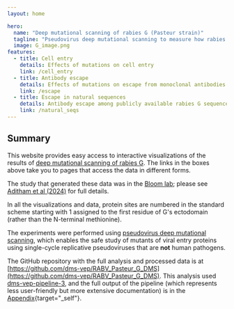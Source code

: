 ```yaml
---
layout: home

hero:
  name: "Deep mutational scanning of rabies G (Pasteur strain)"
  tagline: "Pseudovirus deep mutational scanning to measure how rabies G mutations affect cell entry and escape from a panel of monoclonal antibodies"
  image: G_image.png
features:
  - title: Cell entry
    details: Effects of mutations on cell entry
    link: /cell_entry
  - title: Antibody escape
    details: Effects of mutations on escape from monoclonal antibodies
    link: /escape
  - title: Escape in natural sequences
    details: Antibody escape among publicly available rabies G sequences
    link: /natural_seqs
---
```


## Summary
This website provides easy access to interactive visualizations of the results of [deep mutational scanning of rabies G](https://www.biorxiv.org/content/10.1101/2024.12.17.628970v1).
The links in the boxes above take you to pages that access the data in different forms.

The study that generated these data was in the [Bloom lab](https://jbloomlab.org); please see [Aditham et al (2024)](https://www.biorxiv.org/content/10.1101/2024.12.17.628970v1) for full details.

In all the visualizations and data, protein sites are numbered in the standard scheme starting with 1 assigned to the first residue of G's ectodomain (rather than the N-terminal methionine).

The experiments were performed using [pseudovirus deep mutational scanning](https://doi.org/10.1016/j.cell.2023.02.001), which enables the safe study of mutants of viral entry proteins using single-cycle replicative pseudoviruses that are **not** human pathogens.

The GitHub repository with the full analysis and processed data is at [https://github.com/dms-vep/RABV_Pasteur_G_DMS](https://github.com/dms-vep/RABV_Pasteur_G_DMS).
This analysis used [dms-vep-pipeline-3](https://github.com/dms-vep/dms-vep-pipeline-3/), and the full output of the pipeline (which represents less user-friendly but more extensive documentation) is in the [Appendix](appendix.html){target="_self"}.

